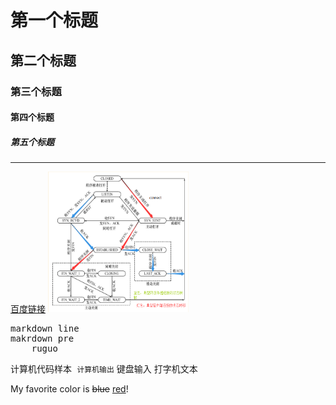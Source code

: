 
<h1>第一个标题</h1>
<h2>第二个标题</h2>
<h3>第三个标题</h3>
<h4>第四个标题</h4>
<h5>第五个标题</h5>
<hr>
<a href="https://www.baidu.com">百度链接</a>
<img src="1.png" width = "225" height = "225"/>
<pre>
markdown line
makrdown pre
    ruguo
</pre>

<samp>计算机代码样本 </samp>
<code>计算机输出</code>
<kbd>键盘输入</kbd>
<tt>打字机文本</tt>

<p>My favorite color is <del>blue</del> <ins>red</ins>!</p>